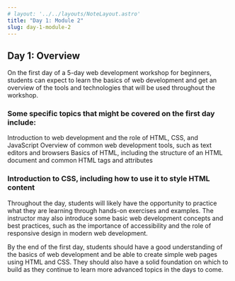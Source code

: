 ```yaml
---
# layout: '../../layouts/NoteLayout.astro'
title: "Day 1: Module 2"
slug: day-1-module-2
---
```


## Day 1: Overview

On the first day of a 5-day web development workshop for beginners, students can expect to learn the basics of web development and get an overview of the tools and technologies that will be used throughout the workshop.

### Some specific topics that might be covered on the first day include:

Introduction to web development and the role of HTML, CSS, and JavaScript
Overview of common web development tools, such as text editors and browsers
Basics of HTML, including the structure of an HTML document and common HTML tags and attributes

### Introduction to CSS, including how to use it to style HTML content

Throughout the day, students will likely have the opportunity to practice what they are learning through hands-on exercises and examples. The instructor may also introduce some basic web development concepts and best practices, such as the importance of accessibility and the role of responsive design in modern web development.

By the end of the first day, students should have a good understanding of the basics of web development and be able to create simple web pages using HTML and CSS. They should also have a solid foundation on which to build as they continue to learn more advanced topics in the days to come.